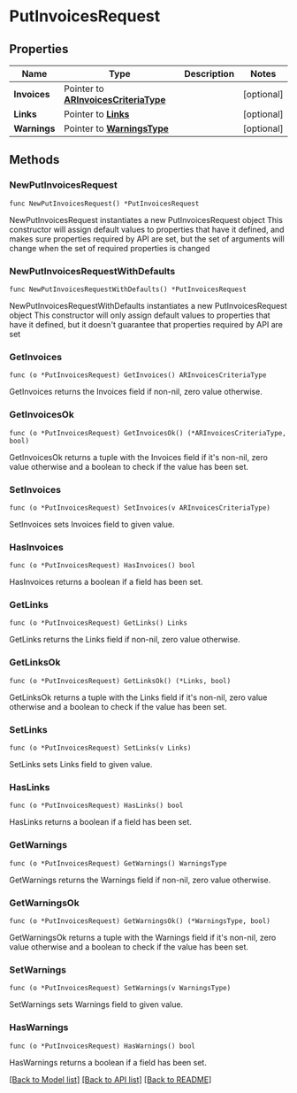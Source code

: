 # PutInvoicesRequest

## Properties

Name | Type | Description | Notes
------------ | ------------- | ------------- | -------------
**Invoices** | Pointer to [**ARInvoicesCriteriaType**](ARInvoicesCriteriaType.md) |  | [optional] 
**Links** | Pointer to [**Links**](Links.md) |  | [optional] 
**Warnings** | Pointer to [**WarningsType**](WarningsType.md) |  | [optional] 

## Methods

### NewPutInvoicesRequest

`func NewPutInvoicesRequest() *PutInvoicesRequest`

NewPutInvoicesRequest instantiates a new PutInvoicesRequest object
This constructor will assign default values to properties that have it defined,
and makes sure properties required by API are set, but the set of arguments
will change when the set of required properties is changed

### NewPutInvoicesRequestWithDefaults

`func NewPutInvoicesRequestWithDefaults() *PutInvoicesRequest`

NewPutInvoicesRequestWithDefaults instantiates a new PutInvoicesRequest object
This constructor will only assign default values to properties that have it defined,
but it doesn't guarantee that properties required by API are set

### GetInvoices

`func (o *PutInvoicesRequest) GetInvoices() ARInvoicesCriteriaType`

GetInvoices returns the Invoices field if non-nil, zero value otherwise.

### GetInvoicesOk

`func (o *PutInvoicesRequest) GetInvoicesOk() (*ARInvoicesCriteriaType, bool)`

GetInvoicesOk returns a tuple with the Invoices field if it's non-nil, zero value otherwise
and a boolean to check if the value has been set.

### SetInvoices

`func (o *PutInvoicesRequest) SetInvoices(v ARInvoicesCriteriaType)`

SetInvoices sets Invoices field to given value.

### HasInvoices

`func (o *PutInvoicesRequest) HasInvoices() bool`

HasInvoices returns a boolean if a field has been set.

### GetLinks

`func (o *PutInvoicesRequest) GetLinks() Links`

GetLinks returns the Links field if non-nil, zero value otherwise.

### GetLinksOk

`func (o *PutInvoicesRequest) GetLinksOk() (*Links, bool)`

GetLinksOk returns a tuple with the Links field if it's non-nil, zero value otherwise
and a boolean to check if the value has been set.

### SetLinks

`func (o *PutInvoicesRequest) SetLinks(v Links)`

SetLinks sets Links field to given value.

### HasLinks

`func (o *PutInvoicesRequest) HasLinks() bool`

HasLinks returns a boolean if a field has been set.

### GetWarnings

`func (o *PutInvoicesRequest) GetWarnings() WarningsType`

GetWarnings returns the Warnings field if non-nil, zero value otherwise.

### GetWarningsOk

`func (o *PutInvoicesRequest) GetWarningsOk() (*WarningsType, bool)`

GetWarningsOk returns a tuple with the Warnings field if it's non-nil, zero value otherwise
and a boolean to check if the value has been set.

### SetWarnings

`func (o *PutInvoicesRequest) SetWarnings(v WarningsType)`

SetWarnings sets Warnings field to given value.

### HasWarnings

`func (o *PutInvoicesRequest) HasWarnings() bool`

HasWarnings returns a boolean if a field has been set.


[[Back to Model list]](../README.md#documentation-for-models) [[Back to API list]](../README.md#documentation-for-api-endpoints) [[Back to README]](../README.md)


